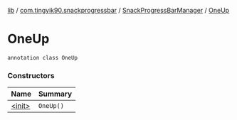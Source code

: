 [lib](../../../index.md) / [com.tingyik90.snackprogressbar](../../index.md) / [SnackProgressBarManager](../index.md) / [OneUp](./index.md)

# OneUp

`annotation class OneUp`

### Constructors

| Name | Summary |
|---|---|
| [&lt;init&gt;](-init-.md) | `OneUp()` |
